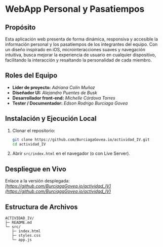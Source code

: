 # WebApp Personal y Pasatiempos

## Propósito

Esta aplicación web presenta de forma dinámica, responsiva y accesible la información personal y los pasatiempos de los integrantes del equipo. Con un diseño inspirado en iOS, microinteracciones suaves y navegación intuitiva, busca mejorar la experiencia de usuario en cualquier dispositivo, facilitando la interacción y resaltando la personalidad de cada miembro.

## Roles del Equipo

* **Líder de proyecto:** *Adriana Colín Muñoz*
* **Diseñador UI:** *Alejandro Puentes de Busk*
* **Desarrollador front-end:** *Michelle Córdova Torres*
* **Tester / Documentador:** *Edson Rodrigo Burciaga Govea*

## Instalación y Ejecución Local

1. Clonar el repositorio:

   ```bash
   git clone https://github.com/BurciagaGovea.io/actividad_IV.git
   cd actividad_IV
   ```
2. Abrir `src/index.html` en el navegador (o con Live Server).

## Despliegue en Vivo

Enlace a la versión desplegada: *[https://github.com/BurciagaGovea.io/actividad_IV](https://github.com/BurciagaGovea.io/actividad_IV)*

## Estructura de Archivos

```
ACTIVIDAD_IV/
├─ README.md
└─ src/
   ├─ index.html
   ├─ styles.css
   └─ app.js
```